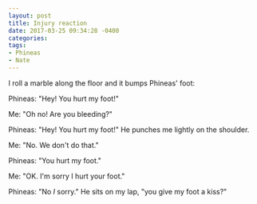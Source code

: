 ```yaml
---
layout: post
title: Injury reaction
date: 2017-03-25 09:34:28 -0400
categories:
tags:
- Phineas
- Nate
---
```


I roll a marble along the floor and it bumps Phineas' foot:

Phineas: "Hey! You hurt my foot!"

Me: "Oh no! Are you bleeding?"

Phineas: "Hey! You hurt my foot!" He punches me lightly on the shoulder.

Me: "No. We don't do that."

Phineas: "You hurt my foot."

Me: "OK. I'm sorry I hurt your foot."

Phineas: "No _I_ sorry." He sits on my lap, "you give my foot a kiss?"
